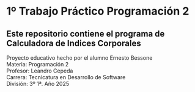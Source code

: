 # 1º Trabajo Práctico Programación 2

## Este repositorio contiene el programa de Calculadora de Indices Corporales
Proyecto educativo hecho por el alumno Ernesto Bessone
<br>
Materia: Programación 2
<br>
Profesor: Leandro Cepeda
<br>
Carrera: Tecnicatura en Desarrollo de Software
<br>
División: 3º 1ª. Año 2025
<br>
